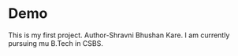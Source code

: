 # Demo
This is my first project.
Author-Shravni Bhushan Kare.
I am currently pursuing mu B.Tech in CSBS.
